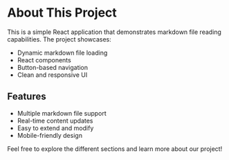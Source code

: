 # About This Project

This is a simple React application that demonstrates markdown file reading capabilities. The project showcases:

- Dynamic markdown file loading
- React components
- Button-based navigation
- Clean and responsive UI

## Features

- Multiple markdown file support
- Real-time content updates
- Easy to extend and modify
- Mobile-friendly design

Feel free to explore the different sections and learn more about our project! 